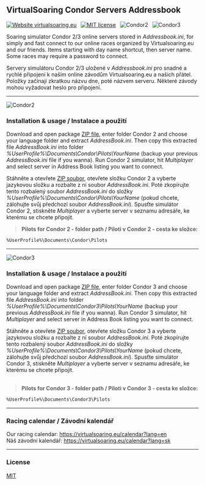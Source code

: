 ## VirtualSoaring Condor Servers Addressbook

[![Website virtualsoaring.eu](https://img.shields.io/badge/Website-virtualsoaring.eu-mediumblue.svg)](https://virtualsoaring.eu/)&ensp;
[![MIT license](https://img.shields.io/badge/License-MIT-darkolivegreen.svg)](https://choosealicense.com/licenses/mit/)&ensp;
![Condor2](https://img.shields.io/badge/Condor-2-blue.svg)&ensp;
![Condor3](https://img.shields.io/badge/Condor-3-orangered.svg)

Soaring simulator Condor 2/3 online servers stored in *Addressbook.ini*, for simply and fast connect to our online races organized by Virtualsoaring.eu and our friends. Items starting with day name shortcut, then server name. Some races may require a password to connect.

Servery simulátoru Condor 2/3 uložené v *Addressbook.ini* pro snadné a rychlé připojení k našim online závodům Virtualsoaring.eu a našich přátel. Položky začínají zkratkou názvu dne, poté názvem serveru. Některé závody mohou vyžadovat heslo pro připojení.

---

![Condor2](https://img.shields.io/badge/Condor-2-blue.svg?style=for-the-badge)
### Installation & usage / Instalace a použití

Download and open package [ZIP file](https://github.com/erik-praznovsky/condor-servers-addressbook/archive/refs/tags/v2025.04.zip), enter folder Condor 2 and choose your language folder and extract *AddressBook.ini*. Then copy this extracted file *AddressBook.ini* into folder *%UserProfile%\Documents\Condor\Pilots\YourName* (backup your previous *AddressBook.ini* file if you wanna). Run Condor 2 simulator, hit *Multiplayer* and select server in Address Book listing you want to connect.

Stáhněte a otevřete [ZIP soubor](https://github.com/erik-praznovsky/condor-servers-addressbook/archive/refs/tags/v2025.04.zip), otevřete složku Condor 2 a vyberte jazykovou složku a rozbalte z ní soubor *AddressBook.ini*. Poté zkopírujte tento rozbalený soubor *AddressBook.ini* do složky *%UserProfile%\Documents\Condor\Pilots\YourName* (pokud chcete, zálohujte svůj předchozí soubor *AddressBook.ini*). Spusťte simulátor Condor 2, stiskněte *Multiplayer* a vyberte server v seznamu adresáře, ke kterému se chcete připojit.

> **Pilots for Condor 2 - folder path / Piloti v Condor 2 - cesta ke složce:**
```bash
%UserProfile%\Documents\Condor\Pilots
```
---

![Condor3](https://img.shields.io/badge/Condor-3-orangered.svg?style=for-the-badge)
### Installation & usage / Instalace a použití

Download and open package [ZIP file](https://github.com/erik-praznovsky/condor-servers-addressbook/archive/refs/tags/v2025.04.zip), enter folder Condor 3 and choose your language folder and extract *AddressBook.ini*. Then copy this extracted file *AddressBook.ini* into folder *%UserProfile%\Documents\Condor3\Pilots\YourName* (backup your previous *AddressBook.ini* file if you wanna). Run Condor 3 simulator, hit *Multiplayer* and select server in Address Book listing you want to connect.

Stáhněte a otevřete [ZIP soubor](https://github.com/erik-praznovsky/condor-servers-addressbook/archive/refs/tags/v2025.04.zip), otevřete složku Condor 3 a vyberte jazykovou složku a rozbalte z ní soubor *AddressBook.ini*. Poté zkopírujte tento rozbalený soubor *AddressBook.ini* do složky *%UserProfile%\Documents\Condor3\Pilots\YourName* (pokud chcete, zálohujte svůj předchozí soubor *AddressBook.ini*). Spusťte simulátor Condor 3, stiskněte *Multiplayer* a vyberte server v seznamu adresáře, ke kterému se chcete připojit.
<br><br>
> **Pilots for Condor 3 - folder path / Piloti v Condor 3 - cesta ke složce:**
```bash
%UserProfile%\Documents\Condor3\Pilots
```
---

### Racing calendar / Závodní kalendář
Our racing calendar: https://virtualsoaring.eu/calendar?lang=en  
Náš závodní kalendář: https://virtualsoaring.eu/calendar?lang=sk

---

### License
[MIT](https://choosealicense.com/licenses/mit/)
